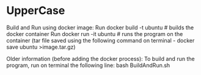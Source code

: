 # UpperCase
Build and Run using docker image:
Run docker build -t ubuntu # builds the docker container
Run docker run -it ubuntu # runs the program on the container
(tar file saved using the following command on terminal - docker save ubuntu >image.tar.gz)


Older information (before adding the docker process):
To build and run the program, run on terminal the following line:
bash BuildAndRun.sh
